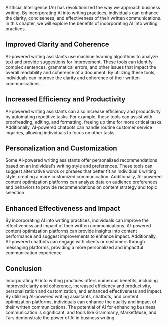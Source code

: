 
Artificial Intelligence (AI) has revolutionized the way we approach business writing. By incorporating AI into writing practices, individuals can enhance the clarity, conciseness, and effectiveness of their written communications. In this chapter, we will explore the benefits of incorporating AI into writing practices.

Improved Clarity and Coherence
------------------------------

AI-powered writing assistants use machine learning algorithms to analyze text and provide suggestions for improvement. These tools can identify complex sentences, grammatical errors, and other issues that impact the overall readability and coherence of a document. By utilizing these tools, individuals can improve the clarity and coherence of their written communications.

Increased Efficiency and Productivity
-------------------------------------

AI-powered writing assistants can also increase efficiency and productivity by automating repetitive tasks. For example, these tools can assist with proofreading, editing, and formatting, freeing up time for more critical tasks. Additionally, AI-powered chatbots can handle routine customer service inquiries, allowing individuals to focus on other tasks.

Personalization and Customization
---------------------------------

Some AI-powered writing assistants offer personalized recommendations based on an individual's writing style and preferences. These tools can suggest alternative words or phrases that better fit an individual's writing style, creating a more customized communication. Additionally, AI-powered content optimization platforms can analyze data on audience preferences and behaviors to provide recommendations on content strategy and topic selection.

Enhanced Effectiveness and Impact
---------------------------------

By incorporating AI into writing practices, individuals can improve the effectiveness and impact of their written communications. AI-powered content optimization platforms can provide insights into content performance and suggest improvements to enhance impact. Additionally, AI-powered chatbots can engage with clients or customers through messaging platforms, providing a more personalized and impactful communication experience.

Conclusion
----------

Incorporating AI into writing practices offers numerous benefits, including improved clarity and coherence, increased efficiency and productivity, personalization and customization, and enhanced effectiveness and impact. By utilizing AI-powered writing assistants, chatbots, and content optimization platforms, individuals can enhance the quality and impact of their written communications. The potential of AI for enhancing business communication is significant, and tools like Grammarly, MarketMuse, and Tars demonstrate the power of AI in business writing.
